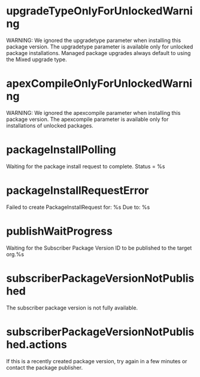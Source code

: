 # upgradeTypeOnlyForUnlockedWarning

WARNING: We ignored the upgradetype parameter when installing this package version. The upgradetype parameter is available only for unlocked package installations. Managed package upgrades always default to using the Mixed upgrade type.

# apexCompileOnlyForUnlockedWarning

WARNING: We ignored the apexcompile parameter when installing this package version. The apexcompile parameter is available only for installations of unlocked packages.

# packageInstallPolling

Waiting for the package install request to complete. Status = %s

# packageInstallRequestError

Failed to create PackageInstallRequest for: %s
Due to: %s

# publishWaitProgress

Waiting for the Subscriber Package Version ID to be published to the target org.%s

# subscriberPackageVersionNotPublished

The subscriber package version is not fully available.

# subscriberPackageVersionNotPublished.actions

If this is a recently created package version, try again in a few minutes or contact the package publisher.
